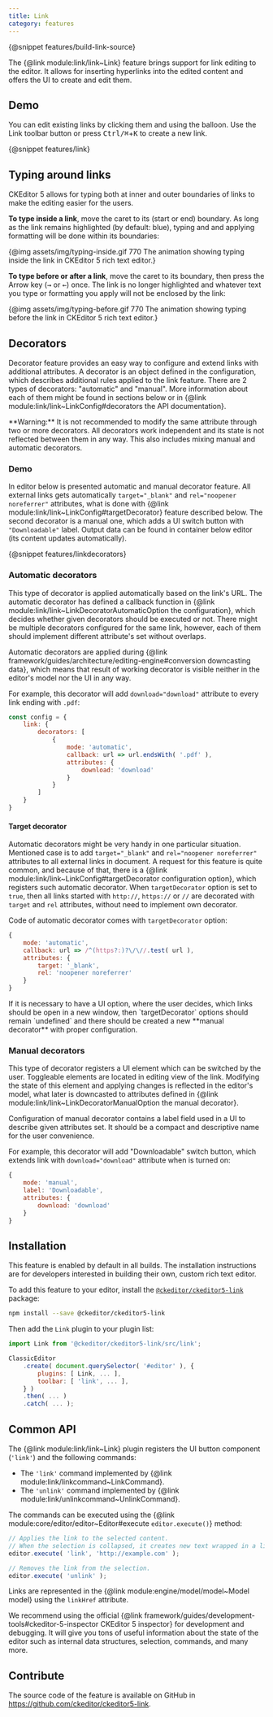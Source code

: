 ```yaml
---
title: Link
category: features
---
```


{@snippet features/build-link-source}

The {@link module:link/link~Link} feature brings support for link editing to the editor. It allows for inserting hyperlinks into the edited content and offers the UI to create and edit them.

## Demo

You can edit existing links by clicking them and using the balloon. Use the Link toolbar button or press <kbd>Ctrl/⌘</kbd>+<kbd>K</kbd> to create a new link.

{@snippet features/link}

## Typing around links

CKEditor 5 allows for typing both at inner and outer boundaries of links to make the editing easier for the users.

**To type inside a link**, move the caret to its (start or end) boundary. As long as the link remains highlighted (by default: blue), typing and and applying formatting will be done within its boundaries:

{@img assets/img/typing-inside.gif 770 The animation showing typing inside the link in CKEditor 5 rich text editor.}

**To type before or after a link**, move the caret to its boundary, then press the Arrow key (<kbd>→</kbd> or <kbd>←</kbd>) once. The link is no longer highlighted and whatever text you type or formatting you apply will not be enclosed by the link:

{@img assets/img/typing-before.gif 770 The animation showing typing before the link in CKEditor 5 rich text editor.}

## Decorators

Decorator feature provides an easy way to configure and extend links with additional attributes. A decorator is an object defined in the configuration, which describes additional rules applied to the link feature. There are 2 types of decorators: "automatic" and "manual". More information about each of them might be found in sections below or in {@link module:link/link~LinkConfig#decorators the API documentation}.

<info-box warning>
	**Warning:** It is not recommended to modify the same attribute through two or more decorators. All decorators work independent and its state is not reflected between them in any way. This also includes mixing manual and automatic decorators.
</info-box>

### Demo

In editor below is presented automatic and manual decorator feature. All external links gets automatically `target="_blank"` and `rel="noopener noreferrer"` attributes, what is done with {@link module:link/link~LinkConfig#targetDecorator} feature described below. The second decorator is a manual one, which adds a UI switch button with `"Downloadable"` label. Output data can be found in container below editor (its content updates automatically).

{@snippet features/linkdecorators}

### Automatic decorators

This type of decorator is applied automatically based on the link's URL. The automatic decorator has defined a callback function in {@link module:link/link~LinkDecoratorAutomaticOption the configuration}, which decides whether given decorators should be executed or not. There might be multiple decorators configured for the same link, however, each of them should implement different attribute's set without overlaps.

Automatic decorators are applied during {@link framework/guides/architecture/editing-engine#conversion downcasting data}, which means that result of working decorator is visible neither in the editor's model nor the UI in any way.

For example, this decorator will add `download="download"` attribute to every link ending with `.pdf`:
```js
const config = {
	link: {
		decorators: [
			{
				mode: 'automatic',
				callback: url => url.endsWith( '.pdf' ),
				attributes: {
					download: 'download'
				}
			}
		]
	}
}
```

#### Target decorator

Automatic decorators might be very handy in one particular situation. Mentioned case is to add `target="_blank"` and `rel="noopener noreferrer"` attributes to all external links in document. A request for this feature is quite common, and because of that, there is a {@link module:link/link~LinkConfig#targetDecorator configuration option}, which registers such automatic decorator. When `targetDecorator` option is set to `true`, then all links started with `http://`, `https://` or `//` are decorated with `target` and `rel` attributes, without need to implement own decorator.

Code of automatic decorator comes with `targetDecorator` option:
```js
{
	mode: 'automatic',
	callback: url => /^(https?:)?\/\//.test( url ),
	attributes: {
		target: '_blank',
		rel: 'noopener noreferrer'
	}
}
```

<info-box>
	If it is necessary to have a UI option, where the user decides, which links should be open in a new window, then `targetDecorator` options should remain `undefined` and there should be created a new **manual decorator** with proper configuration.
</info-box>



### Manual decorators

This type of decorator registers a UI element which can be switched by the user. Toggleable elements are located in editing view of the link. Modifying the state of this element and applying changes is reflected in the editor's model, what later is downcasted to attributes defined in {@link module:link/link~LinkDecoratorManualOption the manual decorator}.

Configuration of manual decorator contains a label field used in a UI to describe given attributes set. It should be a compact and descriptive name for the user convenience.

For example, this decorator will add "Downloadable" switch button, which extends link with `download="download"` attribute when is turned on:
```js
{
	mode: 'manual',
	label: 'Downloadable',
	attributes: {
		download: 'download'
	}
}
```

## Installation

<info-box info>
	This feature is enabled by default in all builds. The installation instructions are for developers interested in building their own, custom rich text editor.
</info-box>

To add this feature to your editor, install the [`@ckeditor/ckeditor5-link`](https://www.npmjs.com/package/@ckeditor/ckeditor5-link) package:

```bash
npm install --save @ckeditor/ckeditor5-link
```

Then add the `Link` plugin to your plugin list:

```js
import Link from '@ckeditor/ckeditor5-link/src/link';

ClassicEditor
	.create( document.querySelector( '#editor' ), {
		plugins: [ Link, ... ],
		toolbar: [ 'link', ... ],
	} )
	.then( ... )
	.catch( ... );
```

## Common API

The {@link module:link/link~Link} plugin registers the UI button component (`'link'`) and the following commands:

* The `'link'` command implemented by {@link module:link/linkcommand~LinkCommand}.
* The `'unlink'` command implemented by {@link module:link/unlinkcommand~UnlinkCommand}.

The commands can be executed using the {@link module:core/editor/editor~Editor#execute `editor.execute()`} method:

```js
// Applies the link to the selected content.
// When the selection is collapsed, it creates new text wrapped in a link.
editor.execute( 'link', 'http://example.com' );

// Removes the link from the selection.
editor.execute( 'unlink' );
```

Links are represented in the {@link module:engine/model/model~Model model} using the `linkHref` attribute.

<info-box>
	We recommend using the official {@link framework/guides/development-tools#ckeditor-5-inspector CKEditor 5 inspector} for development and debugging. It will give you tons of useful information about the state of the editor such as internal data structures, selection, commands, and many more.
</info-box>

## Contribute

The source code of the feature is available on GitHub in https://github.com/ckeditor/ckeditor5-link.
